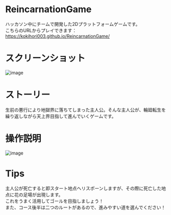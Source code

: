 # ReincarnationGame
ハッカソン中にチームで開発した2Dプラットフォームゲームです。  
こちらのURLからプレイできます：https://kokihori003.github.io/ReincarnationGame/

# スクリーンショット
![image](https://github.com/kokihori003/ReincarnationGame/assets/133232918/6cb33d0a-3616-4998-bd44-30f6cec9d19a)

# ストーリー
生前の悪行により地獄界に落ちてしまった主人公。そんな主人公が、輪廻転生を繰り返しながら天上界目指して進んでいくゲームです。

# 操作説明
![image](https://github.com/kokihori003/ReincarnationGame/assets/133232918/ef9ff645-bd95-4fa1-9fe8-6adaaea7cbdb)

# Tips
主人公が死亡すると即スタート地点へリスポーンしますが、その際に死亡した地点に花の足場が出現します。  
これをうまく活用してゴールを目指しましょう！  
また、コース後半は二つのルートがあるので、進みやすい道を選んでください！

